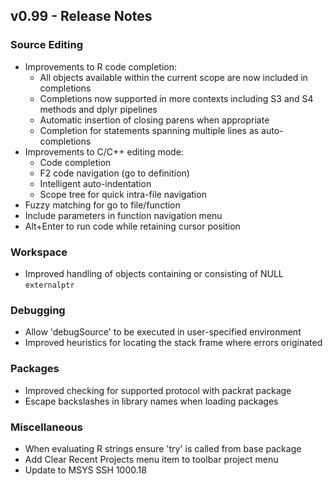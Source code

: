 
## v0.99 - Release Notes

### Source Editing

* Improvements to R code completion:
    - All objects available within the current scope are now included in completions
    - Completions now supported in more contexts including S3 and S4 methods and dplyr pipelines
    - Automatic insertion of closing parens when appropriate
    - Completion for statements spanning multiple lines
as auto-completions
* Improvements to C/C++ editing mode:
    - Code completion
    - F2 code navigation (go to definition)
    - Intelligent auto-indentation
    - Scope tree for quick intra-file navigation
* Fuzzy matching for go to file/function
* Include parameters in function navigation menu
* Alt+Enter to run code while retaining cursor position


### Workspace

* Improved handling of objects containing or consisting of NULL `externalptr`

### Debugging

* Allow 'debugSource' to be executed in user-specified environment
* Improved heuristics for locating the stack frame where errors originated

### Packages

* Improved checking for supported protocol with packrat package
* Escape backslashes in library names when loading packages

### Miscellaneous

* When evaluating R strings ensure 'try' is called from base package
* Add Clear Recent Projects menu item to toolbar project menu
* Update to MSYS SSH 1000.18



